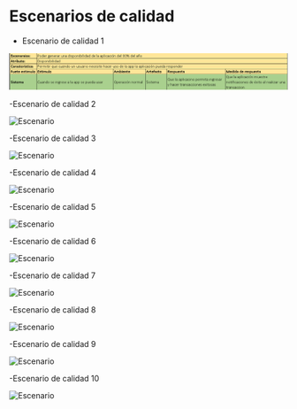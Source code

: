 # Escenarios de calidad

- Escenario de calidad 1

![Escenario](/Imagenes/Escenarios-Calidad/Escenario-1.png)

-Escenario de calidad 2

![Escenario](/Imagenes/Drivers-Arquitectonicos/Escenario-2.png)

-Escenario de calidad 3

![Escenario](/Imagenes/Drivers-Arquitectonicos/Escenario-3.png)

-Escenario de calidad 4

![Escenario](/Imagenes/Drivers-Arquitectonicos/Escenario-4.png)

-Escenario de calidad 5

![Escenario](/Imagenes/Drivers-Arquitectonicos/Escenario-5.png)

-Escenario de calidad 6

![Escenario](/Imagenes/Drivers-Arquitectonicos/Escenario-6.png)

-Escenario de calidad 7

![Escenario](/Imagenes/Drivers-Arquitectonicos/Escenario-7.png)

-Escenario de calidad 8

![Escenario](/Imagenes/Drivers-Arquitectonicos/Escenario-8.png)

-Escenario de calidad 9

![Escenario](/Imagenes/Drivers-Arquitectonicos/Escenario-9.png)

-Escenario de calidad 10

![Escenario](/Imagenes/Drivers-Arquitectonicos/Escenario-10.png)